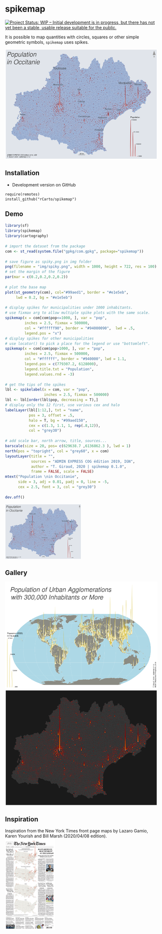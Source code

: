 # spikemap

[![Project Status: WIP – Initial development is in progress, but there has not yet been a stable, usable release suitable for the public.](https://www.repostatus.org/badges/latest/wip.svg)](https://www.repostatus.org/#wip)


It is possible to map quantities with circles, squares or other simple 
geometric symbols, `spikemap` uses spikes.


![Spike Map](img/spiky.png)



## Installation
* Development version on GitHub
```{r}
require(remotes)
install_github("rCarto/spikemap")
```


## Demo

```r
library(sf)
library(spikemap)
library(cartography)

# import the dataset from the package
com <- st_read(system.file("gpkg/com.gpkg", package="spikemap"))

# save figure as spiky.png in img folder
png(filename = "img/spiky.png", width = 1000, height = 722, res = 100)
# set the margin of the figure
par(mar = c(0.2,0.2,0.2,0.2))

# plot the base map
plot(st_geometry(com), col="#99aed1", border = "#e1e5eb",
     lwd = 0.2, bg = "#e1e5eb")

# display spikes for municipalities under 1000 inhabitants.
# use fixmax arg to allow multiple spike plots with the same scale.
spikemap(x = com[com$pop<=1000, ], var = "pop",
         inches = 2.5, fixmax = 500000,
         col = "#ffffff90", border = "#94000090",  lwd = .5,
         legend.pos = "x")
# display spikes for other municipalities
# use locator() to pick a place for the legend or use "bottomleft".
spikemap(x = com[com$pop>1000, ], var = "pop",
         inches = 2.5, fixmax = 500000,
         col = "#ffffff", border = "#940000", lwd = 1.1,
         legend.pos = c(779307.2, 6128000),
         legend.title.txt = "Population",
         legend.values.rnd = -3)

# get the tips of the spikes
lbl <- spikelabel(x = com, var = "pop",
                  inches = 2.5, fixmax = 500000)
lbl <- lbl[order(lbl$pop, decreasing = T),]
# display only the 12 first, use various cex and halo
labelLayer(lbl[1:12,], txt = "name",
           pos = 3, offset = .5,
           halo = T, bg = "#99aed150",
           cex = c(1.3, 1.1, 1, rep(.8,12)),
           col = "grey30")

# add scale bar, north arrow, title, sources...
barscale(size = 20, pos= c(629638.7 ,6136862.3 ), lwd = 1)
north(pos = "topright", col = "grey60", x = com)
layoutLayer(title = "",
            sources = "ADMIN EXPRESS COG édition 2019, IGN",
            author = "T. Giraud, 2020 | spikemap 0.1.0",
            frame = FALSE, scale = FALSE)
mtext("Population \nin Occitanie",
      side = 3, adj = 0.01, padj = 0, line = -5,
      cex = 2.5, font = 3, col = "grey30")

dev.off()
```
<img src="img/spiky.png" width="50%">   


## Gallery

<img src="img/spikywrld.png" >  

<img src="img/fire.png" >  


## Inspiration

Inspiration from the New York Times front page maps by Lazaro Gamio, Karen Yourish and Bill Marsh (2020/04/08 edition).  
<img src="img/nyt.jpeg" width="33%">




